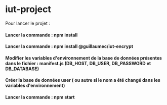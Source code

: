 # iut-project

Pour lancer le projet :

#### Lancer la commande : npm install
#### Lancer la commande : npm install @guillaumec/iut-encrypt
#### Modifier les variables d'environnement de la base de données présentes dans le fichier : manifest.js (DB_HOST, DB_USER, DB_PASSWORD et DB_DATABASE) 
#### Créer la base de données user ( ou autre si le nom a été changé dans les variables d'environnement)
#### Lancer la commande : npm start
